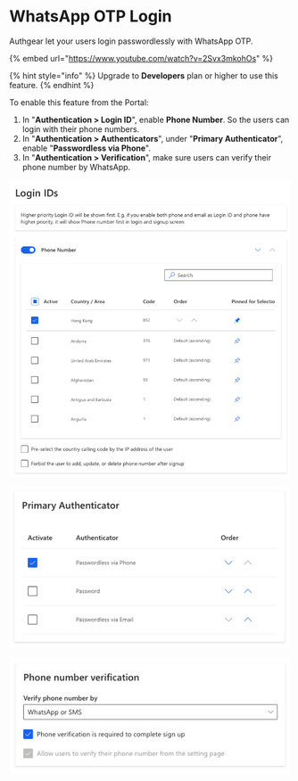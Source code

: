# WhatsApp OTP Login

Authgear let your users login passwordlessly with WhatsApp OTP.

{% embed url="https://www.youtube.com/watch?v=2Svx3mkohOs" %}

{% hint style="info" %}
Upgrade to **Developers** plan or higher to use this feature.
{% endhint %}

To enable this feature from the Portal:

1. In "**Authentication > Login ID**", enable **Phone Number**. So the users can login with their phone numbers.
2. In "**Authentication > Authenticators**", under "**Primary Authenticator**", enable "**Passwordless via Phone**".
3. In "**Authentication > Verification**", make sure users can verify their phone number by WhatsApp.

![Enable Phone number as Login IDs](../.gitbook/assets/Iogin-id-phone.png)

![Activate "Passwordless via Phone" in Primary Authenticators](<../.gitbook/assets/authenticators-passwordless-via-phone (1).png>)

![Verify Phone number by WhatsApp](../.gitbook/assets/phone-no-verify-whatsapp.png)
